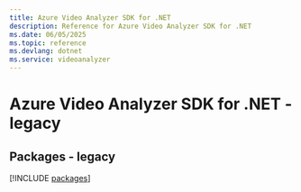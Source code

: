 ```yaml
---
title: Azure Video Analyzer SDK for .NET
description: Reference for Azure Video Analyzer SDK for .NET
ms.date: 06/05/2025
ms.topic: reference
ms.devlang: dotnet
ms.service: videoanalyzer
---
```

# Azure Video Analyzer SDK for .NET - legacy
## Packages - legacy
[!INCLUDE [packages](video-analyzer-index.md)]